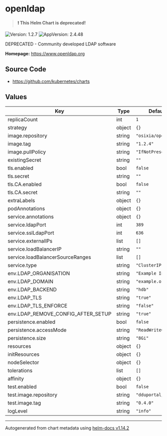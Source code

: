 

# openldap

> **:exclamation: This Helm Chart is deprecated!**

![Version: 1.2.7](https://img.shields.io/badge/Version-1.2.7-informational?style=flat-square) ![AppVersion: 2.4.48](https://img.shields.io/badge/AppVersion-2.4.48-informational?style=flat-square)

DEPRECATED - Community developed LDAP software

**Homepage:** <https://www.openldap.org>

## Source Code

* <https://github.com/kubernetes/charts>

## Values

| Key | Type | Default | Description |
|-----|------|---------|-------------|
| replicaCount | int | `1` |  |
| strategy | object | `{}` |  |
| image.repository | string | `"osixia/openldap"` |  |
| image.tag | string | `"1.2.4"` |  |
| image.pullPolicy | string | `"IfNotPresent"` |  |
| existingSecret | string | `""` |  |
| tls.enabled | bool | `false` |  |
| tls.secret | string | `""` |  |
| tls.CA.enabled | bool | `false` |  |
| tls.CA.secret | string | `""` |  |
| extraLabels | object | `{}` |  |
| podAnnotations | object | `{}` |  |
| service.annotations | object | `{}` |  |
| service.ldapPort | int | `389` |  |
| service.sslLdapPort | int | `636` |  |
| service.externalIPs | list | `[]` |  |
| service.loadBalancerIP | string | `""` |  |
| service.loadBalancerSourceRanges | list | `[]` |  |
| service.type | string | `"ClusterIP"` |  |
| env.LDAP_ORGANISATION | string | `"Example Inc."` |  |
| env.LDAP_DOMAIN | string | `"example.org"` |  |
| env.LDAP_BACKEND | string | `"hdb"` |  |
| env.LDAP_TLS | string | `"true"` |  |
| env.LDAP_TLS_ENFORCE | string | `"false"` |  |
| env.LDAP_REMOVE_CONFIG_AFTER_SETUP | string | `"true"` |  |
| persistence.enabled | bool | `false` |  |
| persistence.accessMode | string | `"ReadWriteOnce"` |  |
| persistence.size | string | `"8Gi"` |  |
| resources | object | `{}` |  |
| initResources | object | `{}` |  |
| nodeSelector | object | `{}` |  |
| tolerations | list | `[]` |  |
| affinity | object | `{}` |  |
| test.enabled | bool | `false` |  |
| test.image.repository | string | `"dduportal/bats"` |  |
| test.image.tag | string | `"0.4.0"` |  |
| logLevel | string | `"info"` |  |

----------------------------------------------
Autogenerated from chart metadata using [helm-docs v1.14.2](https://github.com/norwoodj/helm-docs/releases/v1.14.2)
